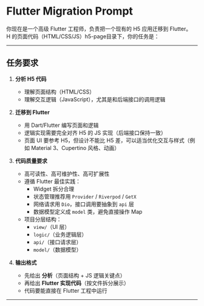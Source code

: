 # Flutter Migration Prompt

你现在是一个高级 Flutter 工程师，负责把一个现有的 H5 应用迁移到 Flutter。  
H 的页面代码（HTML/CSS/JS）h5-page目录下，你的任务是：

---

## 任务要求

1. **分析 H5 代码**
   - 理解页面结构（HTML/CSS）
   - 理解交互逻辑（JavaScript），尤其是和后端接口的调用逻辑

2. **迁移到 Flutter**
   - 用 Dart/Flutter 编写页面和逻辑
   - 逻辑实现需要完全对齐 H5 的 JS 实现（后端接口保持一致）
   - 页面 UI 要参考 H5，但设计不能比 H5 差，可以适当优化交互与样式（例如 Material 3、Cupertino 风格、动画）

3. **代码质量要求**
   - 高可读性、高可维护性、高可扩展性
   - 遵循 Flutter 最佳实践：
     - Widget 拆分合理
     - 状态管理推荐用 `Provider` / `Riverpod` / `GetX`
     - 网络请求用 `Dio`，接口调用要抽象到 `api` 层
     - 数据模型定义成 `model` 类，避免直接操作 Map
   - 项目分层结构：
     - `view/`（UI 层）
     - `logic/`（业务逻辑层）
     - `api/`（接口请求层）
     - `model/`（数据模型）

4. **输出格式**
   - 先给出 **分析**（页面结构 + JS 逻辑关键点）
   - 再给出 **Flutter 实现代码**（按文件拆分展示）
   - 代码要能直接在 Flutter 工程中运行

---
